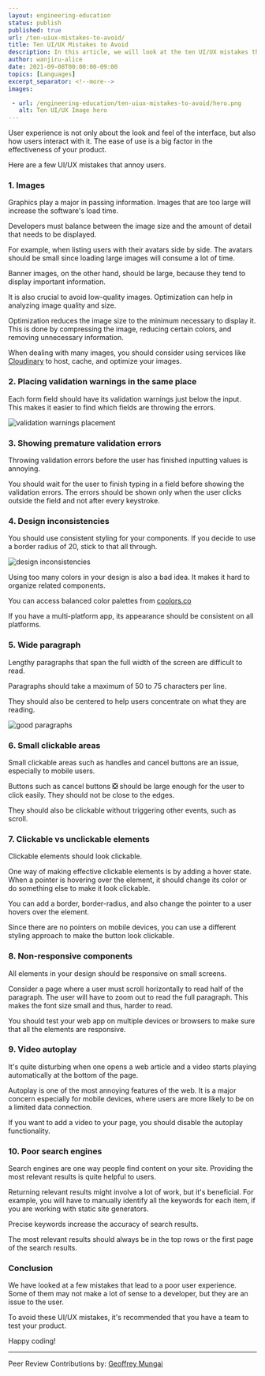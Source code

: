 ```yaml
---
layout: engineering-education
status: publish
published: true
url: /ten-uiux-mistakes-to-avoid/
title: Ten UI/UX Mistakes to Avoid
description: In this article, we will look at the ten UI/UX mistakes that lead to poor user experience. We will also discuss how to fix these mistakes.
author: wanjiru-alice
date: 2021-09-08T00:00:00-09:00
topics: [Languages]
excerpt_separator: <!--more-->
images:

 - url: /engineering-education/ten-uiux-mistakes-to-avoid/hero.png
   alt: Ten UI/UX Image hero
---
```

User experience is not only about the look and feel of the interface, but also how users interact with it. The ease of use is a big factor in the effectiveness of your product.
<!--more-->
Here are a few UI/UX mistakes that annoy users.

### 1. Images
Graphics play a major in passing information. Images that are too large will increase the software's load time. 

Developers must balance between the image size and the amount of detail that needs to be displayed.

For example, when listing users with their avatars side by side. The avatars should be small since loading large images will consume a lot of time. 

Banner images, on the other hand, should be large, because they tend to display important information.

It is also crucial to avoid low-quality images. Optimization can help in analyzing image quality and size.

Optimization reduces the image size to the minimum necessary to display it. This is done by compressing the image, reducing certain colors, and removing unnecessary information.

When dealing with many images, you should consider using services like [Cloudinary](https://cloudinary.com/) to host, cache, and optimize your images.

### 2. Placing validation warnings in the same place
Each form field should have its validation warnings just below the input. This makes it easier to find which fields are throwing the errors.

![validation warnings placement](/engineering-education/ten-uiux-mistakes-to-avoid/form-validation.png)

### 3. Showing premature validation errors
Throwing validation errors before the user has finished inputting values is annoying.

You should wait for the user to finish typing in a field before showing the validation errors. The errors should be shown only when the user clicks outside the field and not after every keystroke.

### 4. Design inconsistencies
You should use consistent styling for your components. If you decide to use a border radius of 20, stick to that all through.

![design inconsistencies](/engineering-education/ten-uiux-mistakes-to-avoid/inconsistent-design.png)

Using too many colors in your design is also a bad idea. It makes it hard to organize related components.

You can access balanced color palettes from [coolors.co](https://coolors.co)

If you have a multi-platform app, its appearance should be consistent on all platforms.

### 5. Wide paragraph
Lengthy paragraphs that span the full width of the screen are difficult to read.

Paragraphs should take a maximum of 50 to 75 characters per line. 

They should also be centered to help users concentrate on what they are reading.

![good paragraphs](/engineering-education/ten-uiux-mistakes-to-avoid/paragraphs.png)

### 6. Small clickable areas
Small clickable areas such as handles and cancel buttons are an issue, especially to mobile users.

Buttons such as cancel buttons ❎ should be large enough for the user to click easily. They should not be close to the edges. 

They should also be clickable without triggering other events, such as scroll.

### 7. Clickable vs unclickable elements
Clickable elements should look clickable.

One way of making effective clickable elements is by adding a hover state. When a pointer is hovering over the element, it should change its color or do something else to make it look clickable. 

You can add a border, border-radius, and also change the pointer to a user hovers over the element.

Since there are no pointers on mobile devices, you can use a different styling approach to make the button look clickable.

### 8. Non-responsive components
All elements in your design should be responsive on small screens. 

Consider a page where a user must scroll horizontally to read half of the paragraph. The user will have to zoom out to read the full paragraph. This makes the font size small and thus, harder to read. 

You should test your web app on multiple devices or browsers to make sure that all the elements are responsive.

### 9. Video autoplay
It's quite disturbing when one opens a web article and a video starts playing automatically at the bottom of the page.

Autoplay is one of the most annoying features of the web. It is a major concern especially for mobile devices, where users are more likely to be on a limited data connection.

If you want to add a video to your page, you should disable the autoplay functionality.

### 10. Poor search engines
Search engines are one way people find content on your site. Providing the most relevant results is quite helpful to users.

Returning relevant results might involve a lot of work, but it's beneficial. For example, you will have to manually identify all the keywords for each item, if you are working with static site generators.

Precise keywords increase the accuracy of search results.

The most relevant results should always be in the top rows or the first page of the search results.

### Conclusion
We have looked at a few mistakes that lead to a poor user experience. Some of them may not make a lot of sense to a developer, but they are an issue to the user.

To avoid these UI/UX mistakes, it's recommended that you have a team to test your product.

Happy coding!

---
Peer Review Contributions by: [Geoffrey Mungai](/engineering-education/authors/geoffrey-mungai/)
